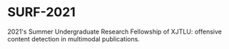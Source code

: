 # SURF-2021
2021's Summer Undergraduate Research Fellowship of XJTLU: offensive content detection in multimodal publications.
